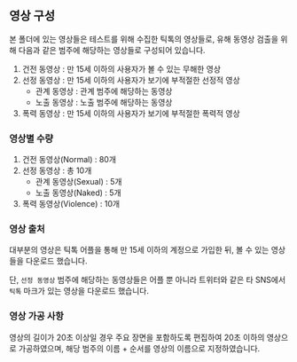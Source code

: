 ## 영상 구성 
본 폴더에 있는 영상들은 테스트를 위해 수집한 틱톡의 영상들로, 유해 동영상 검출을 위해 다음과 같은 범주에 해당하는 영상들로 구성되어 있습니다. 
1) 건전 동영상 : 만 15세 이하의 사용자가 볼 수 있는 무해한 영상
2) 선정 동영상 : 만 15세 이하의 사용자가 보기에 부적절한 선정적 영상
    - 관계 동영상 : 관계 범주에 해당하는 동영상
    - 노출 동영상 : 노출 범주에 해당하는 동영상
3) 폭력 동영상 : 만 15세 이하의 사용자가 보기에 부적절한 폭력적 영상

### 영상별 수량
1) 건전 동영상(Normal) : 80개 
2) 선정 동영상 : 총 10개
    - 관계 동영상(Sexual) : 5개
    - 노출 동영상(Naked) : 5개
3) 폭력 동영상(Violence) : 10개

### 영상 출처
대부분의 영상은 틱톡 어플을 통해 만 15세 이하의 계정으로 가입한 뒤, 볼 수 있는 영상들을 다운로드 했습니다. 


단, `선정 동영상` 범주에 해당하는 동영상들은 어플 뿐 아니라 트위터와 같은 타 SNS에서 `틱톡` 마크가 있는 영상을 다운로드 했습니다. 

### 영상 가공 사항
영상의 길이가 20초 이상일 경우 주요 장면을 포함하도록 편집하여 20초 이하의 영상으로 가공하였으며, 해당 범주의 이름 + 순서를 영상의 이름으로 지정하였습니다. 

